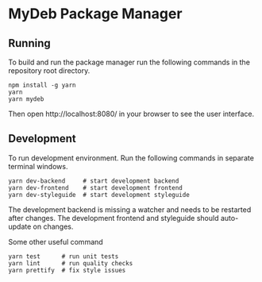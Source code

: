 # MyDeb Package Manager

## Running

To build and run the package manager run the following commands in the repository root directory.

```
npm install -g yarn
yarn
yarn mydeb
```

Then open http://localhost:8080/ in your browser to see the user interface.

## Development

To run development environment. Run the following commands in separate terminal windows.

```
yarn dev-backend     # start development backend
yarn dev-frontend    # start development frontend
yarn dev-styleguide  # start development styleguide
```

The development backend is missing a watcher and needs to be restarted after changes.
The development frontend and styleguide should auto-update on changes.

Some other useful command

```
yarn test      # run unit tests
yarn lint      # run quality checks
yarn prettify  # fix style issues
```
